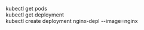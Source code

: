
kubectl get pods
<br>
kubectl get deployment
<br>
kubectl create deployment nginx-depl --image=nginx